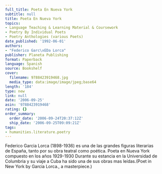 ```yaml
---
full_title: Poeta En Nueva York
subtitle: null
title: Poeta En Nueva York
topics:
- Language Teaching & Learning Material & Coursework
- Poetry By Individual Poets
- Poetry Anthologies (various Poets)
date_published: '1992-06-01'
authors:
- "Federico Garc\xEDa Lorca"
publisher: Planeta Publishing
format: Paperback
language: Spanish
source: Bookshelf
cover:
  filename: 9788423919468.jpg
  media_type: data:image/image/jpeg;base64
length: '184'
type: new
link: null
date: '2006-09-25'
asin: '9788423919468'
rating: {}
order_summary:
  order_date: '2006-09-24T20:37:12Z'
  ship_date: '2006-09-25T09:09:21Z'
tags:
- humanities.literature.poetry
---
```

Federico Garcia Lorca (1898-1936) es una de las grandes figuras literarias de España, tanto por su obra teatral como poética. Poeta en Nueva York compuesto en los años 1929-1930 Durante su estancia en la Universidad de Columbria y su viaje a Cuba ha sido una de sus obras mas leídas.(Poet in New York by Garcia Lorca., a masterpiece.)
